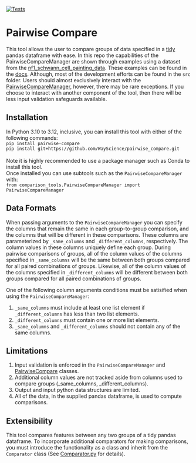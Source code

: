 [![Tests](https://github.com/WayScience/pairwise_compare/actions/workflows/python-app.yml/badge.svg)](https://github.com/WayScience/pairwise_compare/actions/workflows/python-app.yml)
# Pairwise Compare
This tool allows the user to compare groups of data specified in a [tidy](https://tidyr.tidyverse.org/articles/tidy-data.html) pandas dataframe with ease.
In this repo the capabilities of the PairwiseCompareManager are shown through examples using a dataset from the [nf1_schwann_cell_painting_data](https://github.com/WayScience/nf1_schwann_cell_painting_data).
These examples can be found in the [docs](https://github.com/WayScience/pairwise_compare/tree/main/docs).
Although, most of the development efforts can be found in the `src` folder.
Users should almost exclusively interact with the [PairwiseCompareManager](https://github.com/WayScience/pairwise_compare/blob/main/src/comparison_tools/PairwiseCompareManager.py), however, there may be rare exceptions.
If you choose to interact with another component of the tool, then there will be less input validation safeguards available.

## Installation
In Python 3.10 to 3.12, inclusive, you can install this tool with either of the following commands:<br>
`pip install pairwise-compare`<br>
`pip install git+https://github.com/WayScience/pairwise_compare.git`<br>
<br>
Note it is highly recommended to use a package manager such as Conda to install this tool.<br>
Once installed you can use subtools such as the `PairwiseCompareManager` with:<br>
`from comparison_tools.PairwiseCompareManager import PairwiseCompareManager`

## Data Formats
When passing arguments to the `PairwiseCompareManager` you can specify the columns that remain the same in each group-to-group comparison, and the columns that will be different in these comparisons.
These columns are parameterized by `_same_columns` and `_different_columns`, respectively.
The column values in these columns uniquely define each group.
During pairwise comparisons of groups, all of the column values of the columns specified in `_same_columns` will be the same between both groups compared for all paired combinations of groups.
Likewise, all of the column values of the columns specified in `_different_columns` will be different between both groups compared for all paired combinations of groups.

One of the following column arguments conditions must be satisified when using the `PairwiseCompareManager`:
1. `_same_columns` must include at least one list element if `_different_columns` has less than two list elements.
2. `_different_columns` must contain one or more list elements.
3. `_same_columns` and `_different_columns` should not contain any of the same columns.

## Limitations
1. Input validation is enforced in the `PairwiseCompareManager` and [PairwiseCompare](https://github.com/WayScience/pairwise_compare/blob/main/src/comparison_tools/PairwiseCompare.py) classes.
2. Additional column values are not tracked aside from columns used to compare groups (_same_columns, _different_columns).
3. Output and input python data structures are limited.
4. All of the data, in the supplied pandas dataframe, is used to compute comparisons.

## Extensibility
This tool compares features between any two groups of a tidy pandas dataframe.
To incorporate additional comparators for making comparisons, you must introduce the functionality as a class and inherit from the `Comparator` class (See [Comparator.py](https://github.com/WayScience/pairwise_compare/blob/main/src/comparators/Comparator.py) for details).
